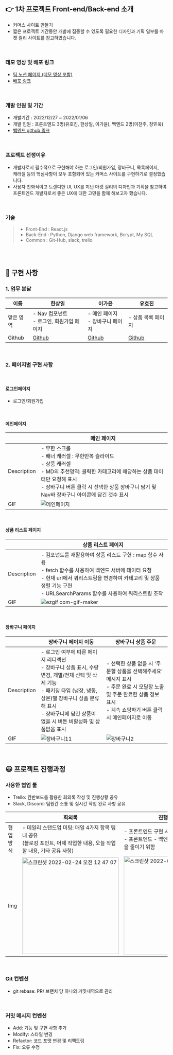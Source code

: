 ## 👉 1차 프로젝트 Front-end/Back-end 소개


- 커머스 사이트 만들기
- 짧은 프로젝트 기간동안 개발에 집중할 수 있도록 필요한 디자인과 기획 일부를 마켓 컬리 사이트를 참고하였습니다.

<br>

### 데모 영상 및 배포 링크

- [팀 노션 페이지 (데모 영상 포함)](https://acute-cicada-d5b.notion.site/Kurly-Flower-77334502e27f44e7bce155533e617bf5)
- [배포 링크](http://kurlyflower.s3-website.ap-northeast-2.amazonaws.com/)


<br>

### 개발 인원 및 기간


- 개발기간 : 2022/12/27 ~ 2022/01/06
- 개발 인원 : 프론트엔드 3명(유호진, 한상일, 이가윤), 백엔드 2명(이찬주, 장민욱)
- [백엔드 github 링크]()

<br>

### 프로젝트 선정이유

- 개발자로서 필수적으로 구현해야 하는 로그인/회원가입, 장바구니, 목록페이지, <br> 캐러셀 등의 
  핵심사항이 모두 포함되어 있는 커머스 사이트를 구현하기로 결정했습니다.
- 사용자 친화적이고 트렌디한 UI, UX를 지닌 마켓 컬리의 디자인과 기획을 참고하여 <br>
  프론트엔드 개발자로서 좋은 UX에 대한 고민을 함께 해보고자 했습니다.

<br>

### 기술 

> - Front-End : React.js
> - Back-End : Python, Django web framework, Bcrypt, My SQL
> - Common : Git-Hub, slack, trello

<br>


<br>

## 📘 구현 사항
### 1. 업무 분담

| 이름      | 한상일                                        | 이가윤                               | 유호진                              |
| --------- | --------------------------------------------- | ------------------------------------ | ----------------------------------- |
| 맡은 영역 | - Nav 컴포넌트<br />- 로그인, 회원가입 페이지 | - 메인 페이지<br />- 장바구니 페이지 | - 상품 목록 페이지                  |
| Github    | [Github](https://github.com/Runor0624)           | [Github](https://github.com/Gayun00)    | [Github](https://github.com/cil04105) |

<br>

### 2. 페이지별 구현 사항

<br>




#### 로그인페이지

- 로그인/회원가입

<br>

#### 메인페이지

|             |             메인 페이지                                     |                 
| ----------- | ------------------------------------------- |
| Description | - 무한 스크롤<br />- 배너 캐러셀 : 무한반복 슬라이드<br />- 상품 캐러셀<br />- MD의 추천영역: 클릭한 카테고리에 해당하는 상품 데이터만 요청해 표시<br />- 장바구니 버튼 클릭 시 선택한 상품 장바구니 담기 및 Nav바 장바구니 아이콘에 담긴 갯수 표시 |                 
| GIF         | ![메인페이지](https://user-images.githubusercontent.com/67543454/155341746-5023884a-afd0-4954-a6e2-587db813f167.gif)                                                                                                                      |  

<br>


#### 상품 리스트 페이지

|             |             상품 리스트 페이지                                    |                 
| ----------- | ------------------------------------------- |
| Description | - 컴포넌트를 재활용하여 상품 리스트 구현 : map 함수 사용 <br />- fetch 함수를 사용하여 백엔드 서버에 데이터 요청 <br />- 현재 url에서 쿼리스트링을 변경하여 카테고리 및 상품 정렬 기능 구현<br />- URLSearchParams 함수를 사용하여 쿼리스트링 조작 <br />                 
| GIF         | ![ezgif com-gif-maker](https://user-images.githubusercontent.com/93053269/156196795-91be2a37-652d-4817-abc3-bd42456392a5.gif)                                                                                                                      |  


<br>

#### 장바구니 페이지

|             | 장바구니 페이지 이동                                                                                                                                                                                                                          | 장바구니 상품 주문                                                                                                                                                               |
| ----------- | --------------------------------------------------------------------------------------------------------------------------------------------------------------------------------------------------------------------------------------------- | -------------------------------------------------------------------------------------------------------------------------------------------------------------------------------- |
| Description | - 로그인 여부에 따른 페이지 리디렉션<br />- 장바구니 상품 표시, 수량 변경, 개별/전체 선택 및 삭제 기능<br />- 패키징 타입 (냉장, 냉동, 상온)별 장바구니 상품 분류해 표시<br />- 장바구니에 담긴 상품이 없을 시 버튼 비활성화 및 상품없음 표시 | - 선택한 상품 없을 시 '주문할 상품을 선택해주세요' 메시지 표시<br />- 주문 완료 시 모달창 노출 및 주문 완료한 상품 정보 표시<br />- 계속 쇼핑하기 버튼 클릭 시 메인페이지로 이동 |
| GIF         | ![장바구니11](https://user-images.githubusercontent.com/67543454/155349346-b45158d7-7b01-4023-b918-07a33fe79092.gif)                                                                                                                  | ![장바구니2](https://user-images.githubusercontent.com/67543454/155341763-9f363453-cd15-4798-88b4-a3a9a4c4931b.gif)                                                      |

<br>

## 😃 프로젝트 진행과정

### 사용한 협업 툴

- Trello: 칸반보드를 활용한 회의록 작성 및 진행상황 공유
- Slack, Discord: 팀원간 소통 및 실시간 작업 완료 사항 공유

|  | 회의록                                                                                                                 | 진행상황 공유                                                                                             |
| ---- | ---------------------------------------------------------------------------------------------------------------------- | --------------------------------------------------------------------------------------------------------- |
|  협업방식    | - 데일리 스탠드업 미팅: 매일 4가지 항목 팀 내 공유 <br> (블로킹 포인트, 어제 작업한 내용, 오늘 작업할 내용, 기타 공유 사항) | - 프론트엔드 구현 사항 단위로 캡처화면 공유<br />- 프론트엔드 - 백엔드 간 미스 커뮤니케이션을 줄이기 위함 |
|  Img    |             <img width="300" alt="스크린샷 2022-02-24 오전 12 47 07" src="https://user-images.githubusercontent.com/67543454/155354617-30f45f5c-5aec-456c-a5d0-48922e108e1e.png">                                                                                                           |      <img width="307" alt="스크린샷 2022-02-24 오전 12 53 50" src="https://user-images.githubusercontent.com/67543454/155355926-878c540a-d538-47c0-b826-917d0db21d4c.png">                                                                                                     |
<br>



### Git 컨벤션

- git rebase: PR/ 브랜치 당 하나의 커밋내역으로 관리

<br>

### 커밋 메시지 컨벤션

- Add: 기능 및 구현 사항 추가
- Modify: 스타일 변경
- Refactor: 코드 포맷 변경 및 리팩토링
- Fix: 오류 수정

